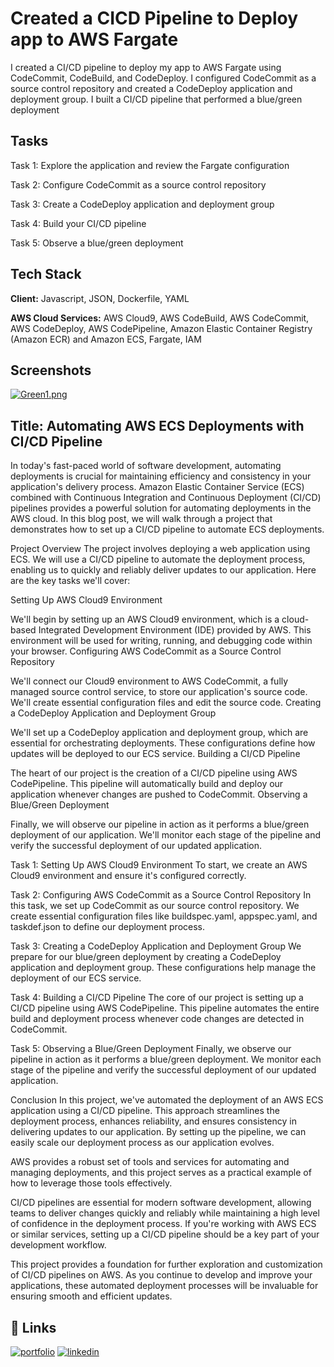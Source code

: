 
# Created a CICD Pipeline to Deploy app to AWS Fargate

I created a CI/CD pipeline to deploy my app to AWS Fargate using CodeCommit, CodeBuild, and CodeDeploy. I configured CodeCommit as a source control repository and created a CodeDeploy application and deployment group. I built a CI/CD pipeline that performed a blue/green deployment
## Tasks

Task 1: Explore the application and review the Fargate configuration

Task 2: Configure CodeCommit as a source control repository

Task 3: Create a CodeDeploy application and deployment group

Task 4: Build your CI/CD pipeline

Task 5: Observe a blue/green deployment

## Tech Stack
**Client:** Javascript, JSON, Dockerfile, YAML

**AWS Cloud Services:** AWS Cloud9,
AWS CodeBuild,
AWS CodeCommit,
AWS CodeDeploy,
AWS CodePipeline,
Amazon Elastic Container Registry (Amazon ECR) and
Amazon ECS, 
Fargate, IAM


## Screenshots

[![Green1.png](https://i.postimg.cc/m2YGMK0s/Green1.png)](https://postimg.cc/VdkTPZfG)

## Title: Automating AWS ECS Deployments with CI/CD Pipeline

In today's fast-paced world of software development, automating deployments is crucial for maintaining efficiency and consistency in your application's delivery process. Amazon Elastic Container Service (ECS) combined with Continuous Integration and Continuous Deployment (CI/CD) pipelines provides a powerful solution for automating deployments in the AWS cloud. In this blog post, we will walk through a project that demonstrates how to set up a CI/CD pipeline to automate ECS deployments.

Project Overview
The project involves deploying a web application using ECS. We will use a CI/CD pipeline to automate the deployment process, enabling us to quickly and reliably deliver updates to our application. Here are the key tasks we'll cover:

Setting Up AWS Cloud9 Environment

We'll begin by setting up an AWS Cloud9 environment, which is a cloud-based Integrated Development Environment (IDE) provided by AWS. This environment will be used for writing, running, and debugging code within your browser.
Configuring AWS CodeCommit as a Source Control Repository

We'll connect our Cloud9 environment to AWS CodeCommit, a fully managed source control service, to store our application's source code. We'll create essential configuration files and edit the source code.
Creating a CodeDeploy Application and Deployment Group

We'll set up a CodeDeploy application and deployment group, which are essential for orchestrating deployments. These configurations define how updates will be deployed to our ECS service.
Building a CI/CD Pipeline

The heart of our project is the creation of a CI/CD pipeline using AWS CodePipeline. This pipeline will automatically build and deploy our application whenever changes are pushed to CodeCommit.
Observing a Blue/Green Deployment

Finally, we will observe our pipeline in action as it performs a blue/green deployment of our application. We'll monitor each stage of the pipeline and verify the successful deployment of our updated application.

Task 1: Setting Up AWS Cloud9 Environment
To start, we create an AWS Cloud9 environment and ensure it's configured correctly.

Task 2: Configuring AWS CodeCommit as a Source Control Repository
In this task, we set up CodeCommit as our source control repository. We create essential configuration files like buildspec.yaml, appspec.yaml, and taskdef.json to define our deployment process.

Task 3: Creating a CodeDeploy Application and Deployment Group
We prepare for our blue/green deployment by creating a CodeDeploy application and deployment group. These configurations help manage the deployment of our ECS service.

Task 4: Building a CI/CD Pipeline
The core of our project is setting up a CI/CD pipeline using AWS CodePipeline. This pipeline automates the entire build and deployment process whenever code changes are detected in CodeCommit.

Task 5: Observing a Blue/Green Deployment
Finally, we observe our pipeline in action as it performs a blue/green deployment. We monitor each stage of the pipeline and verify the successful deployment of our updated application.

Conclusion
In this project, we've automated the deployment of an AWS ECS application using a CI/CD pipeline. This approach streamlines the deployment process, enhances reliability, and ensures consistency in delivering updates to our application. By setting up the pipeline, we can easily scale our deployment process as our application evolves.

AWS provides a robust set of tools and services for automating and managing deployments, and this project serves as a practical example of how to leverage those tools effectively.

CI/CD pipelines are essential for modern software development, allowing teams to deliver changes quickly and reliably while maintaining a high level of confidence in the deployment process. If you're working with AWS ECS or similar services, setting up a CI/CD pipeline should be a key part of your development workflow.

This project provides a foundation for further exploration and customization of CI/CD pipelines on AWS. As you continue to develop and improve your applications, these automated deployment processes will be invaluable for ensuring smooth and efficient updates.


## 🔗 Links
[![portfolio](https://img.shields.io/badge/my_portfolio-000?style=for-the-badge&logo=ko-fi&logoColor=white)](https://katherineoelsner.com/)
[![linkedin](https://img.shields.io/badge/linkedin-0A66C2?style=for-the-badge&logo=linkedin&logoColor=white)](https://www.linkedin.com/in/david-scherrey-iii/)


